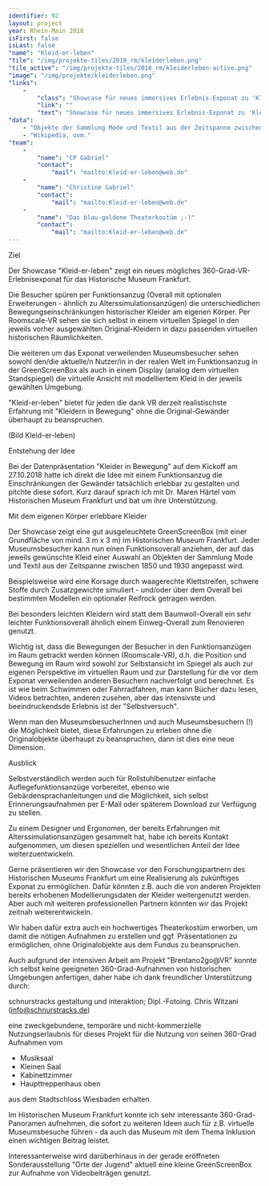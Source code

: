 ```yaml
---
identifier: 92
layout: project
year: Rhein-Main 2018
isFirst: false
isLast: false
"name": "Kleid-er-leben"
"tile": "/img/projekte-tiles/2018_rm/kleiderleben.png"
"tile_active": "/img/projekte-tiles/2018_rm/kleiderleben-active.png"
"image": "/img/projekte/kleiderleben.png"
"links":
    -
        "class": "Showcase für neues immersives Erlebnis-Exponat zu 'Kleider in Bewegung'"
        "link": ""
        "text": "Showcase für neues immersives Erlebnis-Exponat zu 'Kleider in Bewegung'"
"data":
    - "Objekte der Sammlung Mode und Textil aus der Zeitspanne zwischen 1850 und 1930 des Historischen Museums Frankfurt"
    - "Wikipedia, uvm."
"team":
    -
        "name": "CP Gabriel"
        "contact":
            "mail": "mailto:Kleid-er-leben@web.de"
    -
        "name": "Christine Gabriel"
        "contact":
            "mail": "mailto:Kleid-er-leben@web.de"
    -
        "name": "Das blau-goldene Theaterkostüm ;-)"
        "contact":
            "mail": "mailto:Kleid-er-leben@web.de"
---
```

Ziel

Der Showcase "Kleid-er-leben" zeigt ein neues mögliches 360-Grad-VR-Erlebnisexponat für das Historische Museum Frankfurt.

Die Besucher spüren per Funktionsanzug (Overall mit optionalen Erweiterungen - ähnlich zu Alterssimulationsanzügen) die unterschiedlichen Bewegungseinschränkungen historischer Kleider am eigenen Körper. Per Roomscale-VR sehen sie sich selbst in einem virtuellen Spiegel in den jeweils vorher ausgewählten Original-Kleidern in dazu passenden virtuellen historischen Räumlichkeiten.

Die weiteren um das Exponat verweilenden Museumsbesucher sehen sowohl den/die aktuelle/n Nutzer/in in der realen Welt im Funktionsanzug in der GreenScreenBox als auch in einem Display (analog dem virtuellen Standspiegel) die virtuelle Ansicht mit modelliertem Kleid in der jeweils gewählten Umgebung.

"Kleid-er-leben" bietet für jeden die dank VR derzeit realistischste Erfahrung mit "Kleidern in Bewegung" ohne die Original-Gewänder überhaupt zu beanspruchen.

(Bild Kleid-er-leben)


Entstehung der Idee

Bei der Datenpräsentation "Kleider in Bewegung" auf dem Kickoff am 27.10.2018 hatte ich direkt die Idee mit einem Funktionsanzug die Einschränkungen der Gewänder tatsächlich erlebbar zu gestalten und pitchte diese sofort. Kurz darauf sprach ich mit Dr. Maren Härtel vom Historischen Museum Frankfurt und bat um ihre Unterstützung.


Mit dem eigenen Körper erlebbare Kleider

Der Showcase zeigt eine gut ausgeleuchtete GreenScreenBox (mit einer Grundfläche von mind. 3 m x 3 m) im Historischen Museum Frankfurt.
Jeder Museumsbesucher kann nun einen Funktionsoverall anziehen, der auf das jeweils gewünschte Kleid einer Auswahl an Objekten der Sammlung Mode und Textil aus der Zeitspanne zwischen 1850 und 1930 angepasst wird.

Beispielsweise wird eine Korsage durch waagerechte Klettstreifen, schwere Stoffe durch Zusatzgewichte simuliert - und/oder über dem Overall bei bestimmten Modellen ein optionaler Reifrock getragen werden.

Bei besonders leichten Kleidern wird statt dem Baumwoll-Overall ein sehr leichter Funktionsoverall ähnlich einem Einweg-Overall zum Renovieren genutzt.

Wichtig ist, dass die Bewegungen der Besucher in den Funktionsanzügen im Raum getrackt werden können (Roomscale-VR), d.h. die Position und Bewegung im Raum wird sowohl zur Selbstansicht im Spiegel als auch zur eigenen Perspektive im virtuellen Raum und zur Darstellung für die vor dem Exponat verweilenden anderen Besuchern nachverfolgt und berechnet.
Es ist wie beim Schwimmen oder Fahrradfahren, man kann Bücher dazu lesen, Videos betrachten, anderen zusehen, aber das intensivste und beeindruckendsde Erlebnis ist der "Selbstversuch".

Wenn man den MuseumsbesucherInnen und auch Museumsbesuchern (!) die Möglichkeit bietet, diese Erfahrungen zu erleben ohne die Originalobjekte überhaupt zu beanspruchen, dann ist dies eine neue Dimension.


Ausblick

Selbstverständlich werden auch für Rollstuhlbenutzer einfache Auflegefunktionsanzüge vorbereitet, ebenso wie Gebärdensprachanleitungen und die Möglichkeit, sich selbst
Erinnerungsaufnahmen per E-Mail oder späterem Download zur Verfügung zu stellen.

Zu einem Designer und Ergonomen, der bereits Erfahrungen mit Alterssimulationsanzügen gesammelt hat, habe ich bereits Kontakt aufgenommen, um diesen speziellen
und wesentlichen Anteil der Idee weiterzuentwickeln.

Gerne präsentieren wir den Showcase vor den Forschungspartnern des Historischen Museums Frankfurt um eine Realisierung als zukünftiges Exponat zu ermöglichen. Dafür
könnten z.B. auch die von anderen Projekten bereits erhobenen Modellierungsdaten der Kleider weitergenutzt werden. Aber auch mit weiteren professionellen Partnern könnten
wir das Projekt zeitnah weiterentwickeln.

Wir haben dafür extra auch ein hochwertiges Theaterkostüm erworben, um damit die nötigen Aufnahmen zu erstellen und ggf. Präsentationen zu ermöglichen, ohne
Originalobjekte aus dem Fundus zu beanspruchen.

Auch aufgrund der intensiven Arbeit am Projekt "Brentano2go@VR" konnte ich selbst keine geeigneten 360-Grad-Aufnahmen von historischen Umgebungen anfertigen, daher habe ich dank freundlicher Unterstützung durch:

schnurstracks gestaltung und interaktion;
Dipl.-Fotoing. Chris Witzani (info@schnurstracks.de)

eine zweckgebundene, temporäre und nicht-kommerzielle Nutzungserlaubnis für dieses Projekt für die Nutzung von seinen 360-Grad Aufnahmen vom

- Musiksaal
- Kleinen Saal
- Kabinettzimmer
- Haupttreppenhaus oben

aus dem Stadtschloss Wiesbaden erhalten.

Im Historischen Museum Frankfurt konnte ich sehr interessante 360-Grad-Panoramen aufnehmen, die sofort zu weiteren Ideen auch für z.B. virtuelle Museumsbesuche
führen - da auch das Museum mit dem Thema Inklusion einen wichtigen Beitrag leistet.

Interessanterweise wird darüberhinaus in der gerade eröffneten Sonderausstellung "Orte der Jugend" aktuell eine kleine GreenScreenBox zur Aufnahme von Videobeiträgen
genutzt.
